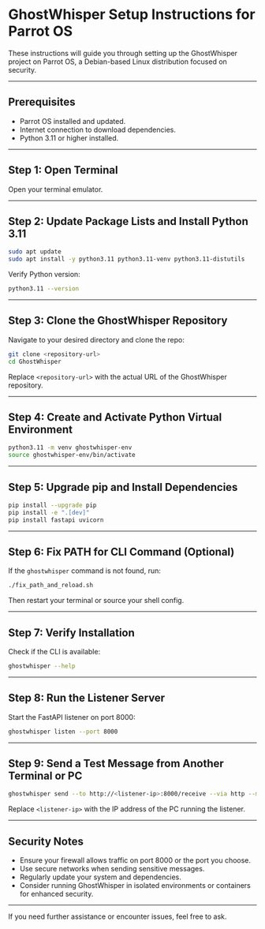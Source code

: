 # GhostWhisper Setup Instructions for Parrot OS

These instructions will guide you through setting up the GhostWhisper project on Parrot OS, a Debian-based Linux distribution focused on security.

---

## Prerequisites

- Parrot OS installed and updated.
- Internet connection to download dependencies.
- Python 3.11 or higher installed.

---

## Step 1: Open Terminal

Open your terminal emulator.

---

## Step 2: Update Package Lists and Install Python 3.11

```bash
sudo apt update
sudo apt install -y python3.11 python3.11-venv python3.11-distutils
```

Verify Python version:

```bash
python3.11 --version
```

---

## Step 3: Clone the GhostWhisper Repository

Navigate to your desired directory and clone the repo:

```bash
git clone <repository-url>
cd GhostWhisper
```

Replace `<repository-url>` with the actual URL of the GhostWhisper repository.

---

## Step 4: Create and Activate Python Virtual Environment

```bash
python3.11 -m venv ghostwhisper-env
source ghostwhisper-env/bin/activate
```

---

## Step 5: Upgrade pip and Install Dependencies

```bash
pip install --upgrade pip
pip install -e ".[dev]"
pip install fastapi uvicorn
```

---

## Step 6: Fix PATH for CLI Command (Optional)

If the `ghostwhisper` command is not found, run:

```bash
./fix_path_and_reload.sh
```

Then restart your terminal or source your shell config.

---

## Step 7: Verify Installation

Check if the CLI is available:

```bash
ghostwhisper --help
```

---

## Step 8: Run the Listener Server

Start the FastAPI listener on port 8000:

```bash
ghostwhisper listen --port 8000
```

---

## Step 9: Send a Test Message from Another Terminal or PC

```bash
ghostwhisper send --to http://<listener-ip>:8000/receive --via http --message "Hello from another PC"
```

Replace `<listener-ip>` with the IP address of the PC running the listener.

---

## Security Notes

- Ensure your firewall allows traffic on port 8000 or the port you choose.
- Use secure networks when sending sensitive messages.
- Regularly update your system and dependencies.
- Consider running GhostWhisper in isolated environments or containers for enhanced security.

---

If you need further assistance or encounter issues, feel free to ask.
